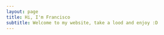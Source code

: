```yaml
---
layout: page
title: Hi, I'm Francisco
subtitle: Welcome to my website, take a lood and enjoy :D
---
```


